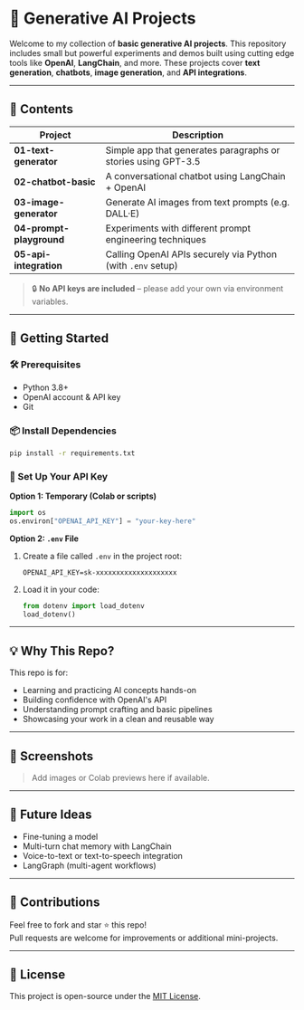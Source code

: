 # 🧠 Generative AI Projects

Welcome to my collection of **basic generative AI projects**. This repository includes small but powerful experiments and demos built using cutting edge tools like **OpenAI**, **LangChain**, and more. These projects cover **text generation**, **chatbots**, **image generation**, and **API integrations**.

---

## 📁 Contents

| Project | Description |
|--------|-------------|
| **01-text-generator** | Simple app that generates paragraphs or stories using GPT-3.5 |
| **02-chatbot-basic** | A conversational chatbot using LangChain + OpenAI |
| **03-image-generator** | Generate AI images from text prompts (e.g. DALL·E) |
| **04-prompt-playground** | Experiments with different prompt engineering techniques |
| **05-api-integration** | Calling OpenAI APIs securely via Python (with `.env` setup) |

> 🔒 **No API keys are included** – please add your own via environment variables.

---

## 🚀 Getting Started

### 🛠️ Prerequisites

- Python 3.8+
- OpenAI account & API key
- Git

### 📦 Install Dependencies

```bash
pip install -r requirements.txt
```

### 🔐 Set Up Your API Key

**Option 1: Temporary (Colab or scripts)**

```python
import os
os.environ["OPENAI_API_KEY"] = "your-key-here"
```

**Option 2: `.env` File**

1. Create a file called `.env` in the project root:
    ```
    OPENAI_API_KEY=sk-xxxxxxxxxxxxxxxxxxxx
    ```
2. Load it in your code:
    ```python
    from dotenv import load_dotenv
    load_dotenv()
    ```

---

## 💡 Why This Repo?

This repo is for:

- Learning and practicing AI concepts hands-on
- Building confidence with OpenAI's API
- Understanding prompt crafting and basic pipelines
- Showcasing your work in a clean and reusable way

---

## 📸 Screenshots

> Add images or Colab previews here if available.

---

## 🧠 Future Ideas

- Fine-tuning a model
- Multi-turn chat memory with LangChain
- Voice-to-text or text-to-speech integration
- LangGraph (multi-agent workflows)

---

## 🤝 Contributions

Feel free to fork and star ⭐ this repo!  
Pull requests are welcome for improvements or additional mini-projects.

---

## 📜 License

This project is open-source under the [MIT License](LICENSE).
